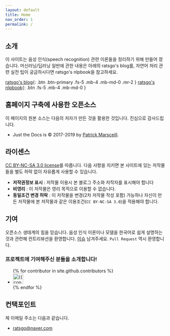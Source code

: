 ```yaml
---
layout: default
title: Home
nav_order: 1
permalink: /
---
```


## 소개

이 사이트는 음성 인식(speech recognition) 관련 이론들을 정리하기 위해 만들어 졌습니다. 머신러닝/딥러닝 일반에 관한 내용은 아래의 ratsgo's blog를, 자연어 처리 관련 실전 팁이 궁금하시다면 ratsgo's nlpbook을 참고하세요.

[ratsgo's blog](https://ratsgo.github.io){: .btn .btn-primary .fs-5 .mb-4 .mb-md-0 .mr-2 } [ratsgo's nlpbook](https://ratsgo.github.io/nlpbook){: .btn .fs-5 .mb-4 .mb-md-0 }



## 홈페이지 구축에 사용한 오픈소스

이 페이지의 원본 소스는 다음의 저자가 만든 것을 활용한 것입니다. 진심으로 감사드립니다.

- Just the Docs is &copy; 2017-2019 by [Patrick Marsceill](http://patrickmarsceill.com).



## 라이센스

[CC BY-NC-SA 3.0 license](https://github.com/ratsgo/speechbook/blob/master/LICENSE)를 따릅니다. 다음 사항을 지키면 본 사이트에 있는 저작물들을 별도 허락 없이 자유롭게 사용할 수 있습니다.

- **저작권정보 표시** : 저작물 이용시 본 블로그 주소와 저작자를 표시해야 합니다
- **비영리** : 이 저작물은 영리 목적으로 이용할 수 없습니다.
- **동일조건 변경 허락** : 이 저작물을 변경(2차 저작물 작성 포함) 가능하나 자신이 만든 저작물에 본 저작물과 같은 이용조건(`CC BY-NC-SA 3.0`)을 적용해야 합니다.



## 기여

오픈소스 생태계의 힘을 믿습니다. 음성 인식 이론이나 모델을 한국어로 쉽게 설명하는 것과 관련해 컨트리뷰션을 환영합니다. [이슈](https://github.com/ratsgo/nlpbook/issues) 남겨주세요. `Pull Request` 역시 환영합니다.



### 프로젝트에 기여해주신 분들을 소개합니다!

<ul class="list-style-none">
{% for contributor in site.github.contributors %}
  <li class="d-inline-block mr-1">
     <a href="{{ contributor.html_url }}"><img src="{{ contributor.avatar_url }}" width="32" height="32" alt="{{ contributor.login }}"/></a>
  </li>
{% endfor %}
</ul>



## 컨택포인트

제 이메일 주소는 다음과 같습니다.

- ratsgo@naver.com